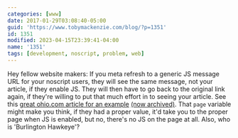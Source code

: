 ```yaml
---
categories: [www]
date: 2017-01-29T03:08:40-05:00
guid: 'https://www.tobymackenzie.com/blog/?p=1351'
id: 1351
modified: 2023-04-15T23:39:41-04:00
name: '1351'
tags: [development, noscript, problem, web]
---
```


Hey fellow website makers: If you meta refresh to a generic JS message URL for your noscript users, they will see the same message, not your article, if they enable JS.  They will then have to go back to the original link again, if they're willing to put that much effort in to seeing your article.  See this [great ohio.com article for an example](https://web.archive.org/web/20170129095446/http://www.ohio.com/js/akron/newzware/nojavascript.jsp?page=undefined) <ins>(now archived)</ins>.  That `page` variable might make you think, if they had a proper value, it'd take you to the proper page when JS is enabled, but no, there's no JS on the page at all.  Also, who is 'Burlington Hawkeye'?
